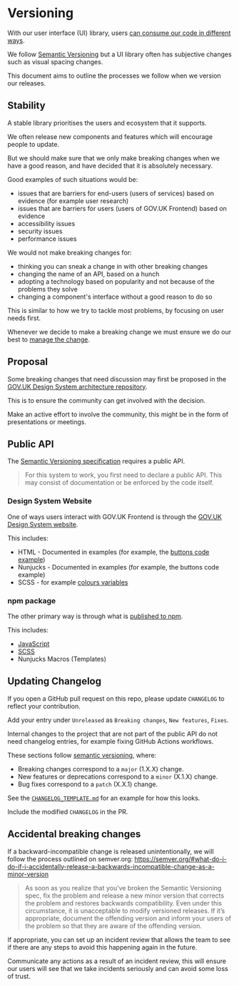 # Versioning

With our user interface (UI) library, users [can consume our code in different ways](#public-api).

We follow [Semantic Versioning](https://semver.org/) but a UI library often has subjective changes such as visual spacing changes.

This document aims to outline the processes we follow when we version our releases.

## Stability

A stable library prioritises the users and ecosystem that it supports.

We often release new components and features which will encourage people to update.

But we should make sure that we only make breaking changes when we have a good reason, and have decided that it is absolutely necessary.

Good examples of such situations would be:

- issues that are barriers for end-users (users of services) based on evidence (for example user research)
- issues that are barriers for users (users of GOV.UK Frontend) based on evidence
- accessibility issues
- security issues
- performance issues

We would not make breaking changes for:

- thinking you can sneak a change in with other breaking changes
- changing the name of an API, based on a hunch
- adopting a technology based on popularity and not because of the problems they solve
- changing a component's interface without a good reason to do so

This is similar to how we try to tackle most problems, by focusing on user needs first.

Whenever we decide to make a breaking change we must ensure we do our best to [manage the change](./managing-change.md).

## Proposal

Some breaking changes that need discussion may first be proposed in the [GOV.UK Design System architecture repository](https://github.com/alphagov/city-design-system-architecture/blob/main/proposals/README.md).

This is to ensure the community can get involved with the decision.

Make an active effort to involve the community, this might be in the form of presentations or meetings.

## Public API

The [Semantic Versioning specification](https://semver.org/) requires a public API.

> For this system to work, you first need to declare a public API. This may consist of documentation or be enforced by the code itself.

### Design System Website

One of ways users interact with GOV.UK Frontend is through the [GOV.UK Design System website](https://design-system.service.gov.uk/).

This includes:

- HTML - Documented in examples (for example, the [buttons code example](https://design-system.service.gov.uk/components/button/))
- Nunjucks - Documented in examples (for example, the buttons code example)
- SCSS - for example [colours variables](https://design-system.service.gov.uk/styles/colour/)

### npm package

The other primary way is through what is [published to npm](/packages/city-frontend).

This includes:

- [JavaScript](https://frontend.design-system.service.gov.uk/importing-css-assets-and-javascript/#javascript)
- [SCSS](https://frontend.design-system.service.gov.uk/sass-api-reference/#sass-api-reference)
- Nunjucks Macros (Templates)

## Updating Changelog

If you open a GitHub pull request on this repo, please update `CHANGELOG` to reflect your contribution.

Add your entry under `Unreleased` as `Breaking changes`, `New features`, `Fixes`.

Internal changes to the project that are not part of the public API do not need changelog entries, for example fixing GitHub Actions workflows.

These sections follow [semantic versioning](https://semver.org/), where:

- Breaking changes correspond to a `major` (1.X.X) change.
- New features or deprecations correspond to a `minor` (X.1.X) change.
- Bug fixes correspond to a `patch` (X.X.1) change.

See the [`CHANGELOG_TEMPLATE.md`](/docs/contributing/CHANGELOG_TEMPLATE.md) for an example for how this looks.

Include the modified `CHANGELOG` in the PR.

## Accidental breaking changes

If a backward-incompatible change is released unintentionally, we will follow the process outlined on semver.org: https://semver.org/#what-do-i-do-if-i-accidentally-release-a-backwards-incompatible-change-as-a-minor-version

> As soon as you realize that you’ve broken the Semantic Versioning spec, fix the problem and release a new minor version that corrects the problem and restores backwards compatibility. Even under this circumstance, it is unacceptable to modify versioned releases. If it’s appropriate, document the offending version and inform your users of the problem so that they are aware of the offending version.

If appropriate, you can set up an incident review that allows the team to see if there are
any steps to avoid this happening again in the future.

Communicate any actions as a result of an incident review, this will ensure our users will see that we take incidents seriously and can avoid some loss of trust.
